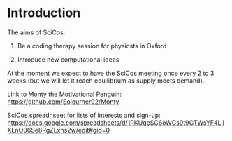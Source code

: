 # Introduction

The aims of SciCos:

1) Be a coding therapy session for physicsts in Oxford

2) Introduce new computational ideas

At the moment we expect to have the SciCos meeting once every 2 to 3 weeks (but we will let it reach equilibrium as supply meets demand). 

Link to Monty the Motivational Penguin: https://github.com/Sojourner92/Monty

SciCos spreadhseet for lists of interests and sign-up: https://docs.google.com/spreadsheets/d/1RKUqeSG6oWGs9t9GTWsYF4LjlXLnO06Se8RgZLxns2w/edit#gid=0
